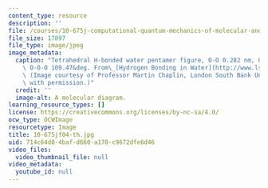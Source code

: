 ```yaml
---
content_type: resource
description: ''
file: /courses/10-675j-computational-quantum-mechanics-of-molecular-and-extended-systems-fall-2004/714c64d04bafd660a170c9672dfe6d46_10-675jf04-th.jpg
file_size: 17897
file_type: image/jpeg
image_metadata:
  caption: "Tetrahedral H-bonded water pentamer figure, O-O 0.282 nm, O--O 0.282 nm,\
    \ O-O-O 109.47&deg. From\_[Hydrogen Bonding in Water](http://www.lsbu.ac.uk/water/hbond.html).\
    \ (Image courtesy of Professor Martin Chaplin, London South Bank University. Used\
    \ with permission.)"
  credit: ''
  image-alt: A molecular diagram.
learning_resource_types: []
license: https://creativecommons.org/licenses/by-nc-sa/4.0/
ocw_type: OCWImage
resourcetype: Image
title: 10-675jf04-th.jpg
uid: 714c64d0-4baf-d660-a170-c9672dfe6d46
video_files:
  video_thumbnail_file: null
video_metadata:
  youtube_id: null
---
```

